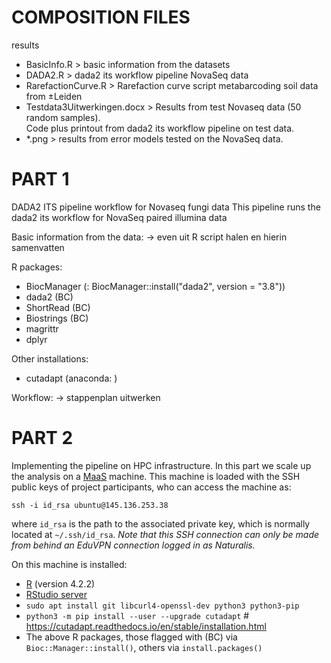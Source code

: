 # COMPOSITION FILES

results
- BasicInfo.R > basic information from the datasets
- DADA2.R > dada2 its workflow pipeline NovaSeq data
- RarefactionCurve.R > Rarefaction curve script metabarcoding soil data from ±Leiden
- Testdata3Uitwerkingen.docx > Results from test Novaseq data (50 random samples).  
                              Code plus printout from dada2 its workflow pipeline on test data.
- *.png > results from error models tested on the NovaSeq data.

# PART 1

DADA2 ITS pipeline workflow for Novaseq fungi data
This pipeline runs the dada2 its workflow for NovaSeq paired illumina data

Basic information from the data:
-> even uit R script halen en hierin samenvatten

R packages:
- BiocManager (: BiocManager::install("dada2", version = "3.8"))
- dada2 (BC)
- ShortRead (BC)
- Biostrings (BC)
- magrittr
- dplyr

Other installations:
- cutadapt (anaconda: )

Workflow:
-> stappenplan uitwerken

# PART 2

Implementing the pipeline on HPC infrastructure. In this part we scale
up the analysis on a [MaaS](https://maas.io/how-it-works) machine. This 
machine is loaded with the SSH public keys of project participants, who
can access the machine as:

    ssh -i id_rsa ubuntu@145.136.253.38
 
where `id_rsa` is the path to the associated private key, which is 
normally located at `~/.ssh/id_rsa`. *Note that this SSH connection can 
only be made from behind an EduVPN connection logged in as Naturalis.*

On this machine is installed:

- [R](https://linuxize.com/post/how-to-install-r-on-ubuntu-20-04/) (version 4.2.2)
- [RStudio server](https://www.how2shout.com/linux/install-rstudio-server-open-source-on-ubuntu-20-04-lts/)
- `sudo apt install git libcurl4-openssl-dev python3 python3-pip`
- `python3 -m pip install --user --upgrade cutadapt` # https://cutadapt.readthedocs.io/en/stable/installation.html
- The above R packages, those flagged with (BC) via `Bioc::Manager::install()`, others via `install.packages()`
